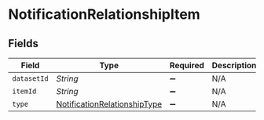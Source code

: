# NotificationRelationshipItem


## Fields

| Field                                                                               | Type                                                                                | Required                                                                            | Description                                                                         |
| ----------------------------------------------------------------------------------- | ----------------------------------------------------------------------------------- | ----------------------------------------------------------------------------------- | ----------------------------------------------------------------------------------- |
| `datasetId`                                                                         | *String*                                                                            | :heavy_minus_sign:                                                                  | N/A                                                                                 |
| `itemId`                                                                            | *String*                                                                            | :heavy_minus_sign:                                                                  | N/A                                                                                 |
| `type`                                                                              | [NotificationRelationshipType](../../models/shared/NotificationRelationshipType.md) | :heavy_minus_sign:                                                                  | N/A                                                                                 |